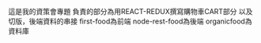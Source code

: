 這是我的資策會專題 負責的部分為用REACT-REDUX撰寫購物車CART部分 以及切版，後端資料的串接 
first-food為前端
node-rest-food為後端
organicfood為資料庫

